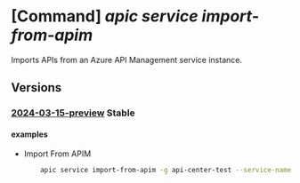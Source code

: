 # [Command] _apic service import-from-apim_

Imports APIs from an Azure API Management service instance.

## Versions

### [2024-03-15-preview](/Resources/mgmt-plane/L3N1YnNjcmlwdGlvbnMve30vcmVzb3VyY2Vncm91cHMve30vcHJvdmlkZXJzL21pY3Jvc29mdC5hcGljZW50ZXIvc2VydmljZXMve30vaW1wb3J0ZnJvbWFwaW0=/2024-03-15-preview.xml) **Stable**

<!-- mgmt-plane /subscriptions/{}/resourcegroups/{}/providers/microsoft.apicenter/services/{}/importfromapim 2024-03-15-preview -->

#### examples

- Import From APIM
    ```bash
        apic service import-from-apim -g api-center-test --service-name contosoeuap --source-resource-ids '/subscriptions/a200340d-6b82-494d-9dbf-687ba6e33f9e/resourceGroups/servicegroup/providers/Microsoft.ApiManagement/service/contoso/apis/contosoapi
    ```
